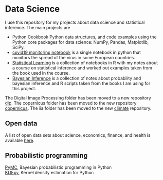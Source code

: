 Data Science  
============
I use this repository for my projects about data science and statistical inference. The main projects are

 - [Python Cookbook](python/README.md) Python data structures, and code examples using the Python core packages for data science: NumPy, Pandas, Matplotlib, SciPy.
 - [covid19 monitoring notebook](python/covid19/covid19-monitoring-notebook.ipynb) is a single notebook in python that monitors the spread of the
    virus in some European countries.
 - [Statistical Learning](r/stat_learning/chapter1.ipynb) is a collection of notebooks in R with my notes about a course on
statistical inference and worked out examples taken from the book used in the course.
 - [Bayesian Inference](r/rethinking/probability.ipynb) is a collection
of notes about probability and bayesian inference and R scripts taken
from the books I am using for this project.  

The Digital Image Processing folder has been moved to a new repository [dip](https://github.com/luigiselmi/dip). The copernicus folder has been moved to the new repository [copernicus](https://github.com/luigiselmi/copernicus). The iia folder has been moved to the new [climate]() repository.

## Open data
A list of open data sets about science, economics, finance, and health is available [here](datasets.md).

## Probabilistic programming
[PyMC](https://www.pymc.io/welcome.html), Bayesian probabilistic programming in Python   
[KDEpy](https://kdepy.readthedocs.io/en/latest/#), Kernel density estimation for Python   
